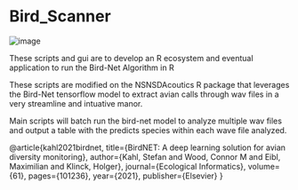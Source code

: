 # Bird_Scanner

![image](https://user-images.githubusercontent.com/54585357/192024913-dfe51948-b297-4043-bfef-e110efe34690.png)

These scripts and gui are to develop an R ecosystem and eventual application to run the Bird-Net Algorithm in R

These scripts are modified on the NSNSDAcoutics R package that leverages the Bird-Net tensorflow model to extract avian calls through wav files in a very streamline and intuative manor.

Main scripts will batch run the bird-net model to analyze multiple wav files and output a table with the predicts species within each wave file analyzed.

@article{kahl2021birdnet,
  title={BirdNET: A deep learning solution for avian diversity monitoring},
  author={Kahl, Stefan and Wood, Connor M and Eibl, Maximilian and Klinck, Holger},
  journal={Ecological Informatics},
  volume={61},
  pages={101236},
  year={2021},
  publisher={Elsevier}
}
